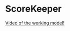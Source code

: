 # ScoreKeeper

[Video of the working model!](https://twitter.com/ravi87902/status/1009698653970132992)
